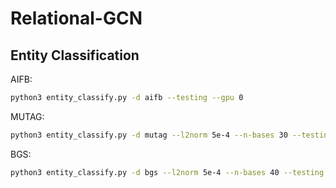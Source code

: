Relational-GCN
==============

Entity Classification
---------------------
AIFB:
```bash
python3 entity_classify.py -d aifb --testing --gpu 0
```

MUTAG:
```bash
python3 entity_classify.py -d mutag --l2norm 5e-4 --n-bases 30 --testing --gpu 0
```

BGS:
```bash
python3 entity_classify.py -d bgs --l2norm 5e-4 --n-bases 40 --testing --gpu 0 --relabel
```
